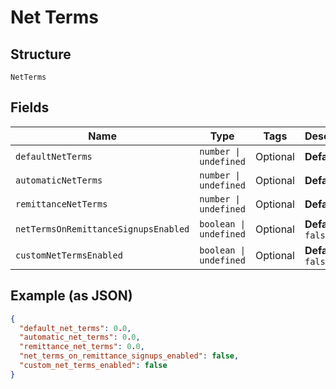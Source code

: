 
# Net Terms

## Structure

`NetTerms`

## Fields

| Name | Type | Tags | Description |
|  --- | --- | --- | --- |
| `defaultNetTerms` | `number \| undefined` | Optional | **Default**: `0` |
| `automaticNetTerms` | `number \| undefined` | Optional | **Default**: `0` |
| `remittanceNetTerms` | `number \| undefined` | Optional | **Default**: `0` |
| `netTermsOnRemittanceSignupsEnabled` | `boolean \| undefined` | Optional | **Default**: `false` |
| `customNetTermsEnabled` | `boolean \| undefined` | Optional | **Default**: `false` |

## Example (as JSON)

```json
{
  "default_net_terms": 0.0,
  "automatic_net_terms": 0.0,
  "remittance_net_terms": 0.0,
  "net_terms_on_remittance_signups_enabled": false,
  "custom_net_terms_enabled": false
}
```

